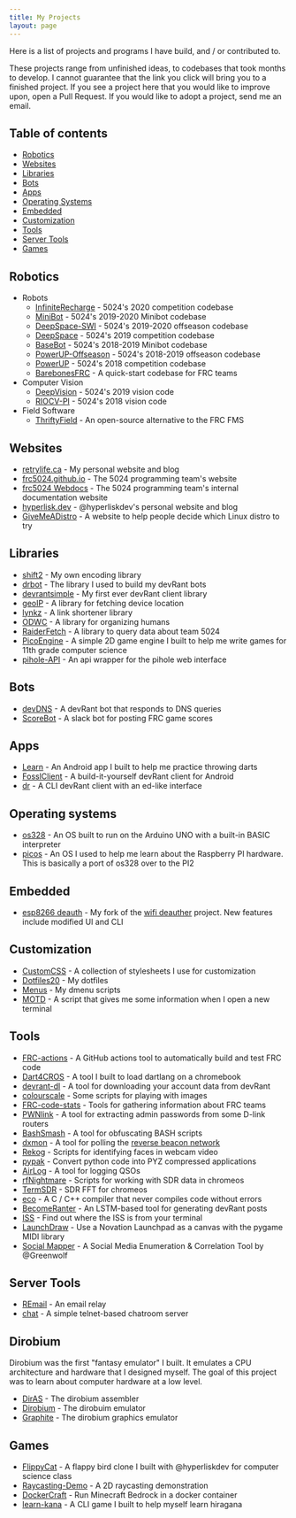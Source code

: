```yaml
---
title: My Projects
layout: page
---
```


Here is a list of projects and programs I have build, and / or contributed to.

These projects range from unfinished ideas, to codebases that took months to develop. I cannot guarantee that the link you click will bring you to a finished project. If you see a project here that you would like to improve upon, open a Pull Request. If you would like to adopt a project, send me an email.

## Table of contents
 - [Robotics](#robotics)
 - [Websites](#websites)
 - [Libraries](#libraries)
 - [Bots](#bots)
 - [Apps](#apps)
 - [Operating Systems](#operating-systems)
 - [Embedded](#embedded)
 - [Customization](#customization)
 - [Tools](#tools)
 - [Server Tools](#server-tools)
 - [Games](#games)

## Robotics
 - Robots
   - [InfiniteRecharge](https://github.com/frc5024/InfiniteRecharge) - 5024's 2020 competition codebase
   - [MiniBot](https://github.com/frc5024/MiniBot) - 5024's 2019-2020 Minibot codebase
   - [DeepSpace-SWI](https://github.com/frc5024/DeepSpace-SWI) - 5024's 2019-2020 offseason codebase
   - [DeepSpace](https://github.com/frc5024/DeepSpace) - 5024's 2019 competition codebase
   - [BaseBot](https://github.com/frc5024/BaseBot) - 5024's 2018-2019 Minibot codebase
   - [PowerUP-Offseason](https://github.com/frc5024/PowerUP-Offseason) - 5024's 2018-2019 offseason codebase
   - [PowerUP](https://github.com/frc5024/PowerUP) - 5024's 2018 competition codebase
   - [BarebonesFRC](https://github.com/Ewpratten/barebonesFRC) - A quick-start codebase for FRC teams
 - Computer Vision
   - [DeepVision](https://github.com/frc5024/DeepVision) - 5024's 2019 vision code
   - [RIOCV-PI](https://github.com/Ewpratten/RioCV-PI) - 5024's 2018 vision code
 - Field Software
   - [ThriftyField](https://github.com/frc5024/ThriftyField) - An open-source alternative to the FRC FMS

## Websites
 - [retrylife.ca](https://retrylife.ca) - My personal website and blog
 - [frc5024.github.io](https://frc5024.github.io) - The 5024 programming team's website
 - [frc5024 Webdocs](https://frc5024.github.io/webdocs) - The 5024 programming team's internal documentation website
 - [hyperlisk.dev](https://hyperlisk.dev) - @hyperliskdev's personal website and blog
 - [GiveMeADistro](https://github.com/Ewpratten/GiveMeADistro) - A website to help people decide which Linux distro to try

## Libraries
 - [shift2](https://github.com/Ewpratten/shift) - My own encoding library
 - [drbot](https://github.com/Ewpratten/drbot) - The library I used to build my devRant bots
 - [devrantsimple](https://github.com/Ewpratten/devRantSimple) - My first ever devRant client library
 - [geoIP](https://github.com/Ewpratten/geoIP) - A library for fetching device location
 - [lynkz](https://github.com/Ewpratten/lynkz-dart) - A link shortener library
 - [ODWC](https://pypi.org/project/ODWC/) - A library for organizing humans
 - [RaiderFetch](https://pypi.org/project/RaiderFetch/) - A library to query data about team 5024
 - [PicoEngine](https://github.com/Ewpratten/PicoEngine) - A simple 2D game engine I built to help me write games for 11th grade computer science
 - [pihole-API](https://github.com/Ewpratten/pihole-api) - An api wrapper for the pihole web interface

## Bots
 - [devDNS](https://github.com/Ewpratten/devDNS) - A devRant bot that responds to DNS queries
 - [ScoreBot](https://github.com/Ewpratten/ScoreBot) - A slack bot for posting FRC game scores

## Apps
 - [Learn](https://github.com/Ewpratten/learn) - An Android app I built to help me practice throwing darts
 - [FosslClient](https://github.com/Ewpratten/fosslclient) - A build-it-yourself devRant client for Android
 - [dr](https://github.com/Ewpratten/dr) - A CLI devRant client with an ed-like interface

## Operating systems
 - [os328](https://github.com/Ewpratten/os328) - An OS built to run on the Arduino UNO with a built-in BASIC interpreter
 - [picos](https://github.com/Ewpratten/picos) - An OS I used to help me learn about the Raspberry PI hardware. This is basically a port of os328 over to the PI2

## Embedded
 - [esp8266 deauth](https://github.com/Ewpratten/esp8266_deauther) - My fork of the [wifi deauther](https://github.com/spacehuhn/esp8266_deauther) project. New features include modified UI and CLI

## Customization
 - [CustomCSS](https://github.com/Ewpratten/CustomCSS) - A collection of stylesheets I use for customization
 - [Dotfiles20](https://github.com/Ewpratten/Dotfiles20) - My dotfiles
 - [Menus](https://github.com/Ewpratten/menus) - My dmenu scripts
 - [MOTD](https://github.com/Ewpratten/motd) - A script that gives me some information when I open a new terminal

## Tools
 - [FRC-actions](https://github.com/Ewpratten/FRC-actions) - A GitHub actions tool to automatically build and test FRC code
 - [Dart4CROS](https://github.com/Ewpratten/dart4cros) - A tool I built to load dartlang on a chromebook
 - [devrant-dl](https://github.com/Ewpratten/devrant-dl) - A tool for downloading your account data from devRant
 - [colourscale](https://github.com/Ewpratten/colourscale) - Some scripts for playing with images
 - [FRC-code-stats](https://github.com/Ewpratten/frc-code-stats) - Tools for gathering information about FRC teams
 - [PWNlink](https://github.com/Ewpratten/PWNlink) - A tool for extracting admin passwords from some D-link routers
 - [BashSmash](https://github.com/Ewpratten/BashSmash) - A tool for obfuscating BASH scripts
 - [dxmon](https://github.com/Ewpratten/dxmon) - A tool for polling the [reverse beacon network](http://www.reversebeacon.net/)
 - [Rekog](https://github.com/Ewpratten/Rekog) - Scripts for identifying faces in webcam video
 - [pypak](https://github.com/Ewpratten/pypak) - Convert python code into PYZ compressed applications
 - [AirLog](https://github.com/Ewpratten/AirLog) - A tool for logging QSOs
 - [rfNightmare](https://github.com/Ewpratten/rfNightmare) - Scripts for working with SDR data in chromeos
 - [TermSDR](https://github.com/Ewpratten/TermSDR) - SDR FFT for chromeos
 - [eco](https://github.com/Ewpratten/eco) - A C / C++ compiler that never compiles code without errors
 - [BecomeRanter](https://github.com/Ewpratten/BecomeRanter) - An LSTM-based tool for generating devRant posts
 - [ISS](https://github.com/Ewpratten/ISS) - Find out where the ISS is from your terminal
 - [LaunchDraw](https://github.com/Ewpratten/LaunchDraw) - Use a Novation Launchpad as a canvas with the pygame MIDI library
 - [Social Mapper](https://github.com/Greenwolf/social_mapper) - A Social Media Enumeration & Correlation Tool by @Greenwolf

## Server Tools
 - [REmail](https://github.com/Ewpratten/REmail) - An email relay
 - [chat](https://github.com/Ewpratten/chat) - A simple telnet-based chatroom server


## Dirobium
Dirobium was the first "fantasy emulator" I built. It emulates a CPU architecture and hardware that I designed myself. The goal of this project was to learn about computer hardware at a low level.
 - [DirAS](https://github.com/Ewpratten/DirAS) - The dirobium assembler
 - [Dirobium](https://github.com/Ewpratten/Dirobium) - The dirobuim emulator
 - [Graphite](https://github.com/Ewpratten/Graphite) - The dirobium graphics emulator

## Games
 - [FlippyCat](https://github.com/Ewpratten/FlippyCat) - A flappy bird clone I built with @hyperliskdev for computer science class
 - [Raycasting-Demo](https://github.com/Ewpratten/raycasting-demo) - A 2D raycasting demonstration
 - [DockerCraft](https://github.com/Ewpratten/dockercraft) - Run Minecraft Bedrock in a docker container
 - [learn-kana](https://github.com/Ewpratten/learn-kana) - A CLI game I built to help myself learn hiragana